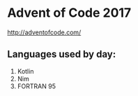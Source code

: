 # Advent of Code 2017

http://adventofcode.com/

## Languages used by day:
1. Kotlin 
2. Nim
3. FORTRAN 95

